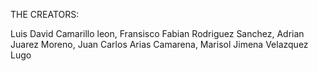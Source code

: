 THE CREATORS:

Luis David Camarillo leon,
Fransisco Fabian Rodriguez Sanchez,
Adrian Juarez Moreno,
Juan Carlos Arias Camarena,
Marisol Jimena Velazquez Lugo

